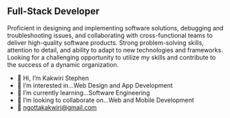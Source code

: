 
Full-Stack Developer
--------------------

Proficient in designing and implementing software solutions, debugging and troubleshooting issues, and collaborating with cross-functional teams to deliver high-quality software products. Strong problem-solving skills, attention to detail, and ability to adapt to new technologies and frameworks. Looking for a challenging opportunity to utilize my skills and contribute to the success of a dynamic organization.

- 👋 Hi, I’m Kakwiri Stephen
- 👀 I’m interested in...Web Design and App Development
- 🌱 I’m currently learning...Software Engineering
- 💞️ I’m looking to collaborate on...Web and Mobile Development
- 📩 ngottakakwiri@gmail.com









